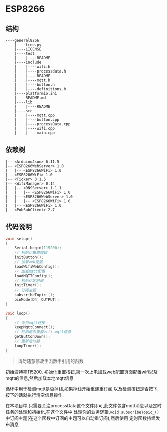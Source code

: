 # ESP8266

## 结构

```
----general8266
    |----tree.py
    |----LICENSE
    |----test
    |    |----README
    |----include
    |    |----wifi.h
    |    |----processdata.h
    |    |----README
    |    |----mqtt.h
    |    |----button.h
    |    |----definitions.h
    |----platformio.ini
    |----README.md
    |----lib
    |    |----README
    |----src
    |    |----mqtt.cpp
    |    |----button.cpp
    |    |----processData.cpp
    |    |----wifi.cpp
    |    |----main.cpp
```

## 依赖树

```
|-- <ArduinoJson> 6.11.5
|-- <ESP8266WebServer> 1.0
|   |-- <ESP8266WiFi> 1.0
|-- <ESP8266WiFi> 1.0
|-- <Ticker> 3.1.5
|-- <WifiManager> 0.14
|   |-- <DNSServer> 1.1.1
|   |   |-- <ESP8266WiFi> 1.0
|   |-- <ESP8266WebServer> 1.0
|   |   |-- <ESP8266WiFi> 1.0
|   |-- <ESP8266WiFi> 1.0
|-- <PubSubClient> 2.7 
```

## 代码说明

```c
void setup()
{
	Serial.begin(115200);
    // 初始化重置按钮
	initButton();
    // 加载web配置
	loadWifiWebConfig();
    // 加载mqtt配置
	loadMQTTConfig();
    // 初始化定时器
	initTimer();
    // 订阅主题
	subscribeTopic_();
	pinMode(D4, OUTPUT);
}

void loop()
{
    // 保持mqtt连接
	keepMqttConnect();
    // 检测是否重置wifi mqtt信息
	getButtonDown();
    // 更新定时器
	loopTimer();
}
```

> 请勿随意修改主函数中引用的函数

初始波特率115200, 初始化重置按钮,第一次上电加载web配置页面配置wifi以及mqtt的信息,然后加载本地mqtt信息

循环中用于检测mqtt是否掉线,如果掉线开始重连重订阅,以及检测按钮是否按下,按下的话就执行清空信息操作.

在本项目中,只需要关注processData这个文件即可,此文件包含mqtt消息以及定时任务的处理和初始化,在这个文件中
处理你的业务逻辑,`void subscribeTopic_()`中订阅主题(在这个函数中订阅的主题可以自动重订阅),然后使用
定时函数持续发布消息
